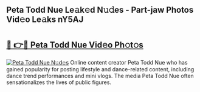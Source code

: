 ## Peta Todd Nue Le𝚊k𝚎d N𝚞𝚍es - Part-jaw Photos Vid𝚎o Le𝚊ks nY5AJ

# <h2><a href="http://fb7eosu.evod.top/?m=Peta+Todd+Nue">🔗 👉🔴 Peta Todd Nue Vid𝚎o Ph𝚘t𝚘s</a></h2>

[![Peta Todd Nue N𝚞d𝚎s](https://i.imgur.com/8V9OHl7.gif)](http://fb7eosu.evod.top/?m=Peta+Todd+Nue)
Online content creator Peta Todd Nue who has gained popularity for posting lifestyle and dance-related content, including dance trend performances and mini vlogs. The media Peta Todd Nue often sensationalizes the lives of public figures. 
